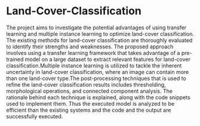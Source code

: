 # Land-Cover-Classification
The project aims to investigate the potential advantages of using transfer learning and multiple instance learning to optimize land-cover classification. The existing methods for land-cover classification are thoroughly evaluated to identify their strengths and weaknesses. The proposed approach involves using a transfer learning framework that takes advantage of a pre-trained model on a large dataset to extract relevant features for land-cover classification.Multiple instance learning is utilized to tackle the inherent uncertainty in land-cover classification, where an image can contain more than one land-cover type.The post-processing techniques that is used to refine the land-cover classification results includes thresholding, morphological operations, and connected component analysis. The rationale behind each technique is explained, along with the code snippets used to implement them. Thus the executed model is analyzed to be efficient than the existing systems and the code and the output are successfully executed.
